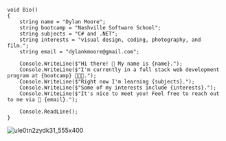 ```
void Bio()
{
    string name = "Dylan Moore";
    string bootcamp = "Nashville Software School";
    string subjects = "C# and .NET";
    string interests = "visual design, coding, photography, and film.";
    string email = "dylankmoore@gmail.com";

    Console.WriteLine($"Hi there! 👋 My name is {name}.");
    Console.WriteLine($"I'm currently in a full stack web development program at {bootcamp} 👩🏻‍💻.");
    Console.WriteLine($"Right now I'm learning {subjects}.");
    Console.WriteLine($"Some of my interests include {interests}.");
    Console.WriteLine($"It's nice to meet you! Feel free to reach out to me via 📧 {email}.");

    Console.ReadLine();
}

```

 ![ule0tn2zydk31_555x400](https://github.com/dylankmoore/LAB-pet-adoption/assets/134669892/d0c42269-6399-4b46-9f34-42780246241a)

 <!---
dylankmoore/dylankmoore is a ✨ special ✨ repository because its `README.md` (this file) appears on your GitHub profile.
You can click the Preview link to take a look at your changes.
--->
